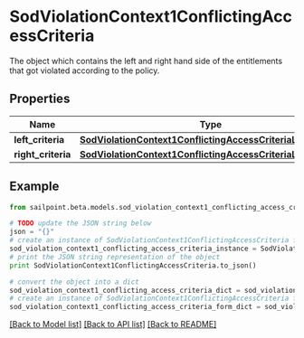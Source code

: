 # SodViolationContext1ConflictingAccessCriteria

The object which contains the left and right hand side of the entitlements that got violated according to the policy.

## Properties
Name | Type | Description | Notes
------------ | ------------- | ------------- | -------------
**left_criteria** | [**SodViolationContext1ConflictingAccessCriteriaLeftCriteria**](SodViolationContext1ConflictingAccessCriteriaLeftCriteria.md) |  | [optional] 
**right_criteria** | [**SodViolationContext1ConflictingAccessCriteriaLeftCriteria**](SodViolationContext1ConflictingAccessCriteriaLeftCriteria.md) |  | [optional] 

## Example

```python
from sailpoint.beta.models.sod_violation_context1_conflicting_access_criteria import SodViolationContext1ConflictingAccessCriteria

# TODO update the JSON string below
json = "{}"
# create an instance of SodViolationContext1ConflictingAccessCriteria from a JSON string
sod_violation_context1_conflicting_access_criteria_instance = SodViolationContext1ConflictingAccessCriteria.from_json(json)
# print the JSON string representation of the object
print SodViolationContext1ConflictingAccessCriteria.to_json()

# convert the object into a dict
sod_violation_context1_conflicting_access_criteria_dict = sod_violation_context1_conflicting_access_criteria_instance.to_dict()
# create an instance of SodViolationContext1ConflictingAccessCriteria from a dict
sod_violation_context1_conflicting_access_criteria_form_dict = sod_violation_context1_conflicting_access_criteria.from_dict(sod_violation_context1_conflicting_access_criteria_dict)
```
[[Back to Model list]](../README.md#documentation-for-models) [[Back to API list]](../README.md#documentation-for-api-endpoints) [[Back to README]](../README.md)


